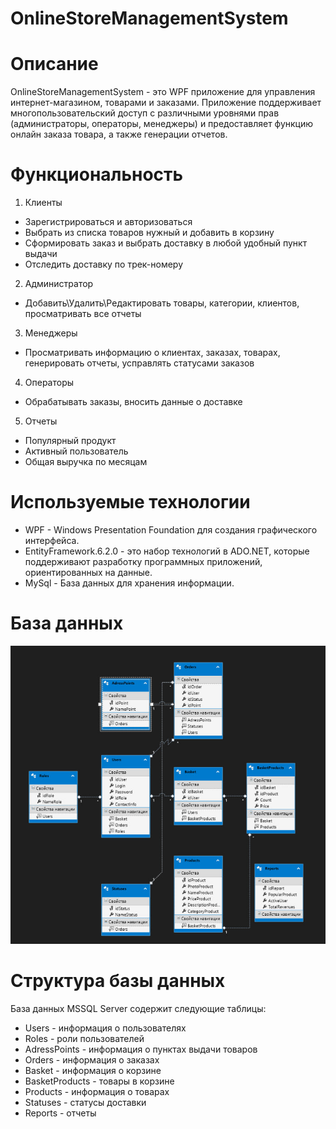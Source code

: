 # OnlineStoreManagementSystem
# Описание
OnlineStoreManagementSystem - это WPF приложение для управления интернет-магазином, товарами и заказами.
Приложение поддерживает многопользовательский доступ с различными уровнями прав (администраторы, операторы, менеджеры) и предоставляет функцию онлайн заказа товара, а также генерации отчетов.
# Функциональность
1. Клиенты
* Зарегистрироваться и авторизоваться
* Выбрать из списка товаров нужный и добавить в корзину
* Сформировать заказ и выбрать доставку в любой удобный пункт выдачи
* Отследить доставку по трек-номеру
2. Администратор
* Добавить\Удалить\Редактировать товары, категории, клиентов, просматривать все отчеты
3. Менеджеры
* Просматривать информацию о клиентах, заказах, товарах, генерировать отчеты, усправлять статусами заказов
4. Операторы
* Обрабатывать заказы, вносить данные о доставке
5. Отчеты
* Популярный продукт
* Активный пользователь
* Общая выручка по месяцам
# Используемые технологии
* WPF - Windows Presentation Foundation для создания графического интерфейса.
* EntityFramework.6.2.0 - это набор технологий в ADO.NET, которые поддерживают разработку программных приложений, ориентированных на данные.
* MySql - База данных для хранения информации.
# База данных
![Alt text](bd.jpg)
# Структура базы данных
База данных MSSQL Server содержит следующие таблицы:
* Users - информация о пользователях
* Roles - роли пользователей
* AdressPoints - информация о пунктах выдачи товаров
* Orders - информация о заказах
* Basket - информация о корзине
* BasketProducts - товары в корзине
* Products - информация о товарах
* Statuses - статусы доставки
* Reports - отчеты
